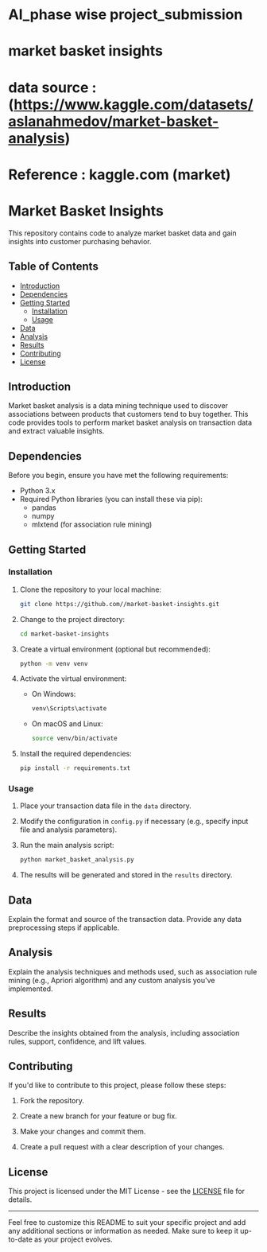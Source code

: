 # AI_phase wise project_submission
# market basket insights 
# data source :(https://www.kaggle.com/datasets/aslanahmedov/market-basket-analysis)
# Reference : kaggle.com (market) 


# Market Basket Insights

This repository contains code to analyze market basket data and gain insights into customer purchasing behavior.

## Table of Contents
- [Introduction](#introduction)
- [Dependencies](#dependencies)
- [Getting Started](#getting-started)
  - [Installation](#installation)
  - [Usage](#usage)
- [Data](#data)
- [Analysis](#analysis)
- [Results](#results)
- [Contributing](#contributing)
- [License](#license)

## Introduction

Market basket analysis is a data mining technique used to discover associations between products that customers tend to buy together. This code provides tools to perform market basket analysis on transaction data and extract valuable insights.

## Dependencies

Before you begin, ensure you have met the following requirements:

- Python 3.x
- Required Python libraries (you can install these via pip):
  - pandas
  - numpy
  - mlxtend (for association rule mining)

## Getting Started

### Installation

1. Clone the repository to your local machine:
   ```bash
   git clone https://github.com//market-basket-insights.git
   ```

2. Change to the project directory:
   ```bash
   cd market-basket-insights
   ```

3. Create a virtual environment (optional but recommended):
   ```bash
   python -m venv venv
   ```

4. Activate the virtual environment:
   - On Windows:
     ```bash
     venv\Scripts\activate
     ```
   - On macOS and Linux:
     ```bash
     source venv/bin/activate
     ```

5. Install the required dependencies:
   ```bash
   pip install -r requirements.txt
   ```

### Usage

1. Place your transaction data file in the `data` directory.

2. Modify the configuration in `config.py` if necessary (e.g., specify input file and analysis parameters).

3. Run the main analysis script:
   ```bash
   python market_basket_analysis.py
   ```

4. The results will be generated and stored in the `results` directory.

## Data

Explain the format and source of the transaction data. Provide any data preprocessing steps if applicable.

## Analysis

Explain the analysis techniques and methods used, such as association rule mining (e.g., Apriori algorithm) and any custom analysis you've implemented.

## Results

Describe the insights obtained from the analysis, including association rules, support, confidence, and lift values.

## Contributing

If you'd like to contribute to this project, please follow these steps:

1. Fork the repository.

2. Create a new branch for your feature or bug fix.

3. Make your changes and commit them.

4. Create a pull request with a clear description of your changes.

## License

This project is licensed under the MIT License - see the [LICENSE](LICENSE) file for details.

---

Feel free to customize this README to suit your specific project and add any additional sections or information as needed. Make sure to keep it up-to-date as your project evolves.
